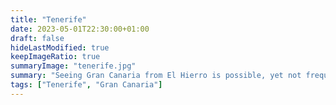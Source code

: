 ```yaml
---
title: "Tenerife"
date: 2023-05-01T22:30:00+01:00
draft: false
hideLastModified: true
keepImageRatio: true
summaryImage: "tenerife.jpg"
summary: "Seeing Gran Canaria from El Hierro is possible, yet not frequent."
tags: ["Tenerife", "Gran Canaria"]
---
```




